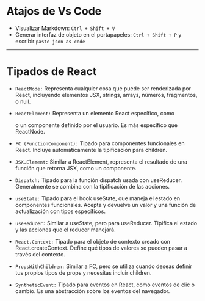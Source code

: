 # Atajos de Vs Code

- Visualizar Markdown: `Ctrl + Shift + V`
- Generar interfaz de objeto en el portapapeles: `Ctrl + Shift + P` y escribir `paste json as code`

---

# Tipados de React

- `ReactNode:` Representa cualquier cosa que puede ser renderizada por React, incluyendo elementos JSX, strings, arrays, números, fragmentos, o null.

- `ReactElement:` Representa un elemento React específico, como <div /> o un componente definido por el usuario. Es más específico que ReactNode.

- `FC (FunctionComponent):` Tipado para componentes funcionales en React. Incluye automáticamente la tipificación para children.

- `JSX.Element:` Similar a ReactElement, representa el resultado de una función que retorna JSX, como un componente.

- `Dispatch:` Tipado para la función dispatch usada con useReducer. Generalmente se combina con la tipificación de las acciones.

- `useState:` Tipado para el hook useState, que maneja el estado en componentes funcionales. Acepta y devuelve un valor y una función de actualización con tipos específicos.

- `useReducer:` Similar a useState, pero para useReducer. Tipifica el estado y las acciones que el reducer manejará.

- `React.Context:` Tipado para el objeto de contexto creado con React.createContext. Define qué tipos de valores se pueden pasar a través del contexto.

- `PropsWithChildren:` Similar a FC, pero se utiliza cuando deseas definir tus propios tipos de props y necesitas incluir children.

- `SyntheticEvent:` Tipado para eventos en React, como eventos de clic o cambio. Es una abstracción sobre los eventos del navegador.
